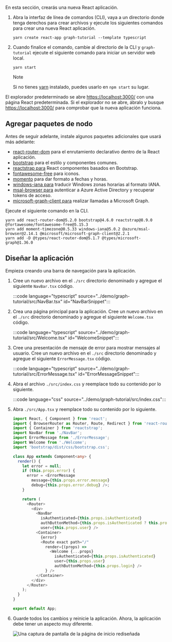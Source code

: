 <!-- markdownlint-disable MD002 MD041 -->

En esta sección, crearás una nueva React aplicación.

1. Abra la interfaz de línea de comandos (CLI), vaya a un directorio donde tenga derechos para crear archivos y ejecute los siguientes comandos para crear una nueva React aplicación.

    ```Shell
    yarn create react-app graph-tutorial --template typescript
    ```

1. Cuando finalice el comando, cambie al directorio de la CLI y `graph-tutorial` ejecute el siguiente comando para iniciar un servidor web local.

    ```Shell
    yarn start
    ```

    > [!NOTE]
    > Si no tienes [yarn](https://yarnpkg.com/) instalado, puedes usarlo en `npm start` su lugar.

El explorador predeterminado se abre [https://localhost:3000/](https://localhost:3000) con una página React predeterminada. Si el explorador no se abre, ábralo y busque [https://localhost:3000/](https://localhost:3000) para comprobar que la nueva aplicación funciona.

## <a name="add-node-packages"></a>Agregar paquetes de nodo

Antes de seguir adelante, instale algunos paquetes adicionales que usará más adelante:

- [react-router-dom](https://github.com/ReactTraining/react-router) para el enrutamiento declarativo dentro de la React aplicación.
- [bootstrap](https://github.com/twbs/bootstrap) para el estilo y componentes comunes.
- [reactstrap para](https://github.com/reactstrap/reactstrap) React componentes basados en Bootstrap.
- [fontawesome-free](https://github.com/FortAwesome/Font-Awesome) para iconos.
- [momento](https://github.com/moment/moment) para dar formato a fechas y horas.
- [windows-iana para](https://github.com/rubenillodo/windows-iana) traducir Windows zonas horarias al formato IANA.
- [msal-browser para](https://github.com/AzureAD/microsoft-authentication-library-for-js/tree/dev/lib/msal-browser) autenticar a Azure Active Directory y recuperar tokens de acceso.
- [microsoft-graph-client para](https://github.com/microsoftgraph/msgraph-sdk-javascript) realizar llamadas a Microsoft Graph.

Ejecute el siguiente comando en la CLI.

```Shell
yarn add react-router-dom@5.2.0 bootstrap@4.6.0 reactstrap@8.9.0 @fortawesome/fontawesome-free@5.15.3
yarn add moment-timezone@0.5.33 windows-iana@5.0.2 @azure/msal-browser@2.14.1 @microsoft/microsoft-graph-client@2.2.1
yarn add -D @types/react-router-dom@5.1.7 @types/microsoft-graph@1.36.0
```

## <a name="design-the-app"></a>Diseñar la aplicación

Empieza creando una barra de navegación para la aplicación.

1. Cree un nuevo archivo en el `./src` directorio denominado y agregue el siguiente `NavBar.tsx` código.

    :::code language="typescript" source="../demo/graph-tutorial/src/NavBar.tsx" id="NavBarSnippet":::

1. Crea una página principal para la aplicación. Cree un nuevo archivo en el `./src` directorio denominado y agregue el siguiente `Welcome.tsx` código.

    :::code language="typescript" source="../demo/graph-tutorial/src/Welcome.tsx" id="WelcomeSnippet":::

1. Cree una presentación de mensaje de error para mostrar mensajes al usuario. Cree un nuevo archivo en el `./src` directorio denominado y agregue el siguiente `ErrorMessage.tsx` código.

    :::code language="typescript" source="../demo/graph-tutorial/src/ErrorMessage.tsx" id="ErrorMessageSnippet":::

1. Abra el archivo `./src/index.css` y reemplace todo su contenido por lo siguiente.

    :::code language="css" source="../demo/graph-tutorial/src/index.css":::

1. Abra `./src/App.tsx` y reemplace todo su contenido por lo siguiente.

    ```typescript
    import React, { Component } from 'react';
    import { BrowserRouter as Router, Route, Redirect } from 'react-router-dom';
    import { Container } from 'reactstrap';
    import NavBar from './NavBar';
    import ErrorMessage from './ErrorMessage';
    import Welcome from './Welcome';
    import 'bootstrap/dist/css/bootstrap.css';

    class App extends Component<any> {
      render() {
        let error = null;
        if (this.props.error) {
          error = <ErrorMessage
            message={this.props.error.message}
            debug={this.props.error.debug} />;
        }

        return (
          <Router>
            <div>
              <NavBar
                isAuthenticated={this.props.isAuthenticated}
                authButtonMethod={this.props.isAuthenticated ? this.props.logout : this.props.login}
                user={this.props.user} />
              <Container>
                {error}
                <Route exact path="/"
                  render={(props) =>
                    <Welcome {...props}
                      isAuthenticated={this.props.isAuthenticated}
                      user={this.props.user}
                      authButtonMethod={this.props.login} />
                  } />
              </Container>
            </div>
          </Router>
        );
      }
    }

    export default App;
    ```

1. Guarde todos los cambios y reinicie la aplicación. Ahora, la aplicación debe tener un aspecto muy diferente.

    ![Una captura de pantalla de la página de inicio rediseñada](images/create-app-01.png)
